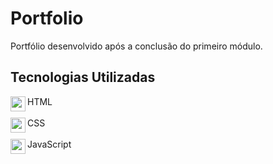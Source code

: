 # Portfolio
Portfólio desenvolvido após a conclusão do primeiro módulo.

## Tecnologias Utilizadas

<div>
<img src="https://skillicons.dev/icons?i=html" width=24 height=24 align="left">
HTML
</div>
<br>
<div>
<img src="https://skillicons.dev/icons?i=css" width=24 height=24 align="left">
CSS
</div>
<br>
<div>
<img src="https://skillicons.dev/icons?i=js" width=24 height=24 align="left">
JavaScript
</div>
